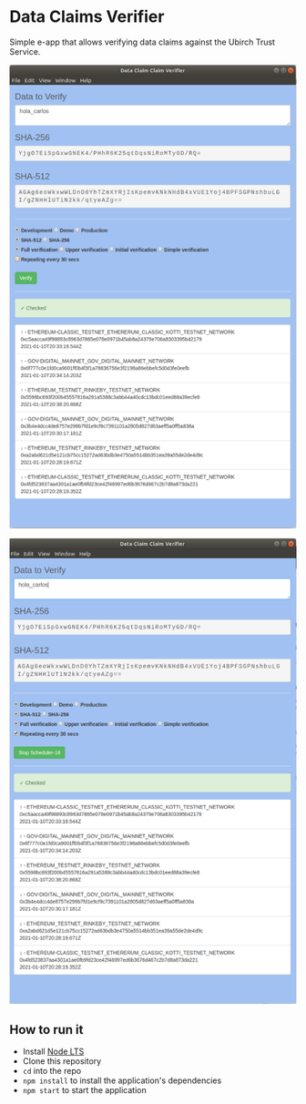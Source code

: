 # Data Claims Verifier

Simple e-app that allows verifying data claims against the Ubirch Trust Service.

![screenshot](data_claims.png)

![screenshot](data_claims_verifier.png)

## How to run it

- Install [Node LTS](https://nodejs.org)
- Clone this repository
- `cd` into the repo  
- `npm install` to install the application's dependencies
- `npm start` to start the application
